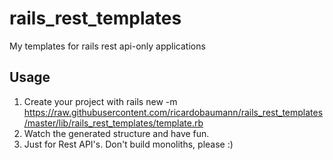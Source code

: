# rails_rest_templates
My templates for rails rest api-only applications

## Usage
1. Create your project with rails new -m https://raw.githubusercontent.com/ricardobaumann/rails_rest_templates/master/lib/rails_rest_templates/template.rb
2. Watch the generated structure and have fun.
3. Just for Rest API's. Don't build monoliths, please :)
